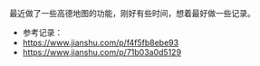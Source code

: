最近做了一些高德地图的功能，刚好有些时间，想着最好做一些记录。

- 参考记录：
- https://www.jianshu.com/p/f4f5fb8ebe93
- https://www.jianshu.com/p/71b03a0d5129